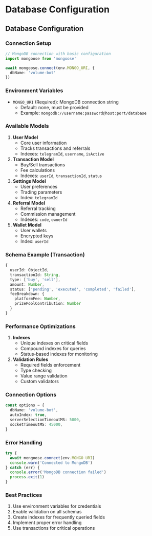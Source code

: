 # Database Configuration

## Database Configuration

### Connection Setup

```typescript
// MongoDB connection with basic configuration
import mongoose from 'mongoose'

await mongoose.connect(env.MONGO_URI, {
  dbName: 'volume-bot'
})
```

### Environment Variables

* `MONGO_URI` (Required): MongoDB connection string
  * Default: none, must be provided
  * Example: `mongodb://username:password@host:port/database`

### Available Models

1. **User Model**
   * Core user information
   * Tracks transactions and referrals
   * Indexes: `telegramId`, `username`, `isActive`
2. **Transaction Model**
   * Buy/Sell transactions
   * Fee calculations
   * Indexes: `userId`, `transactionId`, `status`
3. **Settings Model**
   * User preferences
   * Trading parameters
   * Index: `telegramId`
4. **Referral Model**
   * Referral tracking
   * Commission management
   * Indexes: `code`, `ownerId`
5. **Wallet Model**
   * User wallets
   * Encrypted keys
   * Index: `userId`

### Schema Example (Transaction)

```typescript
{
  userId: ObjectId,
  transactionId: String,
  type: ['buy', 'sell'],
  amount: Number,
  status: ['pending', 'executed', 'completed', 'failed'],
  feeBreakdown: {
    platformFee: Number,
    prizePoolContribution: Number
  }
}
```

### Performance Optimizations

1. **Indexes**
   * Unique indexes on critical fields
   * Compound indexes for queries
   * Status-based indexes for monitoring
2. **Validation Rules**
   * Required fields enforcement
   * Type checking
   * Value range validation
   * Custom validators

### Connection Options

```typescript
const options = {
  dbName: 'volume-bot',
  autoIndex: true,
  serverSelectionTimeoutMS: 5000,
  socketTimeoutMS: 45000,
}
```

### Error Handling

```typescript
try {
  await mongoose.connect(env.MONGO_URI)
  console.warn('Connected to MongoDB')
} catch (err) {
  console.error('MongoDB connection failed')
  process.exit(1)
}
```

### Best Practices

1. Use environment variables for credentials
2. Enable validation on all schemas
3. Create indexes for frequently queried fields
4. Implement proper error handling
5. Use transactions for critical operations

